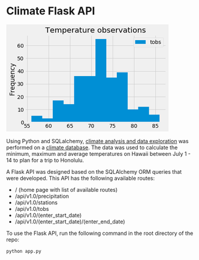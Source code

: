 # Climate Flask API
![Histogram](https://github.com/remco-mooij/climate-api/blob/master/histogram.png)

Using Python and SQLalchemy, [climate analysis and data exploration](https://github.com/remco-mooij/climate-app/blob/master/climate_analysis.ipynb) was performed on a [climate database](https://github.com/remco-mooij/climate-app/blob/master/Resources/hawaii.sqlite).
The data was used to calculate the minimum, maximum and average temperatures on Hawaii between July 1 - 14 to plan for a trip to Honolulu.

A Flask API was designed based on the SQLAlchemy ORM queries that were developed. This API has the following available routes:


* / (home page with list of available routes)
* /api/v1.0/precipitation
* /api/v1.0/stations
* /api/v1.0/tobs
* /api/v1.0/(enter_start_date)
* /api/v1.0/(enter_start_date)/(enter_end_date)

To use the Flask API, run the following command in the root directory of the repo:
```
python app.py
```
